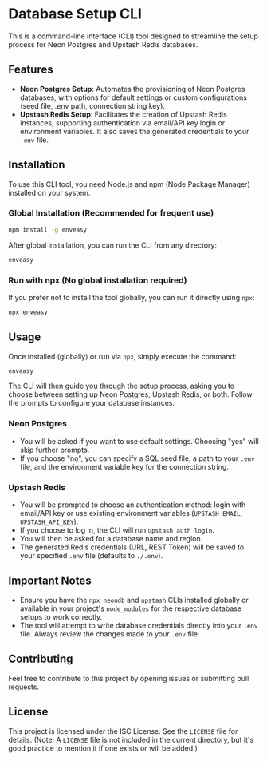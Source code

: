 # Database Setup CLI

This is a command-line interface (CLI) tool designed to streamline the setup process for Neon Postgres and Upstash Redis databases.

## Features

-   **Neon Postgres Setup**: Automates the provisioning of Neon Postgres databases, with options for default settings or custom configurations (seed file, .env path, connection string key).
-   **Upstash Redis Setup**: Facilitates the creation of Upstash Redis instances, supporting authentication via email/API key login or environment variables. It also saves the generated credentials to your `.env` file.

## Installation

To use this CLI tool, you need Node.js and npm (Node Package Manager) installed on your system.

### Global Installation (Recommended for frequent use)

```bash
npm install -g enveasy
```

After global installation, you can run the CLI from any directory:

```bash
enveasy
```

### Run with npx (No global installation required)

If you prefer not to install the tool globally, you can run it directly using `npx`:

```bash
npx enveasy
```

## Usage

Once installed (globally) or run via `npx`, simply execute the command:

```bash
enveasy
```

The CLI will then guide you through the setup process, asking you to choose between setting up Neon Postgres, Upstash Redis, or both. Follow the prompts to configure your database instances.

### Neon Postgres

-   You will be asked if you want to use default settings. Choosing "yes" will skip further prompts.
-   If you choose "no", you can specify a SQL seed file, a path to your `.env` file, and the environment variable key for the connection string.

### Upstash Redis

-   You will be prompted to choose an authentication method: login with email/API key or use existing environment variables (`UPSTASH_EMAIL`, `UPSTASH_API_KEY`).
-   If you choose to log in, the CLI will run `upstash auth login`.
-   You will then be asked for a database name and region.
-   The generated Redis credentials (URL, REST Token) will be saved to your specified `.env` file (defaults to `./.env`).

## Important Notes

-   Ensure you have the `npx neondb` and `upstash` CLIs installed globally or available in your project's `node_modules` for the respective database setups to work correctly.
-   The tool will attempt to write database credentials directly into your `.env` file. Always review the changes made to your `.env` file.

## Contributing

Feel free to contribute to this project by opening issues or submitting pull requests.

## License

This project is licensed under the ISC License. See the `LICENSE` file for details. (Note: A `LICENSE` file is not included in the current directory, but it's good practice to mention it if one exists or will be added.)